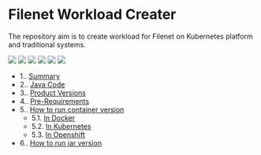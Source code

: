 # Filenet Workload Creater

The repository aim is to create workload for Filenet on Kubernetes platform and traditional systems. 


![](https://img.shields.io/github/stars/gokcenkarasu/FilenetWorkload/editor.md.svg) 
![](https://img.shields.io/github/forks/gokcenkarasu/editor.md.svg) 
![](https://img.shields.io/github/tag/gokcenkarasu/editor.md.svg) 
![](https://img.shields.io/github/release/gokcenkarasu/editor.md.svg) 
![](https://img.shields.io/github/issues/gokcenkarasu/editor.md.svg) 
![](https://img.shields.io/bower/v/editor.md.svg)


<!-- vscode-markdown-toc -->

* 1.. [Summary](#Summary)
* 2.. [Java Code](#JavaCode)
* 3.. [Product Versions](#ProductVersions)
* 4.. [Pre-Requirements](#PreRequirements)
* 5.. [How to run container version](#RunContainer)
	* 5.1. [In Docker](#InDocker)
	* 5.2. [In Kubernetes](#InKubernetes)
	* 5.3. [In Openshift](#InOpenshift)
* 6.. [How to run jar version](#RunJarVerison)

<!-- vscode-markdown-toc-config numbering=true autoSave=true /vscode-markdown-toc-config -->

<!-- /vscode-markdown-toc -->

